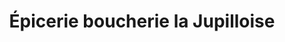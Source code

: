 ---
title: "Épicerie boucherie la Jupilloise"
url: /jupilles/epicerie-boucherie-la-jupilloise/
shop: Metzgerei
---